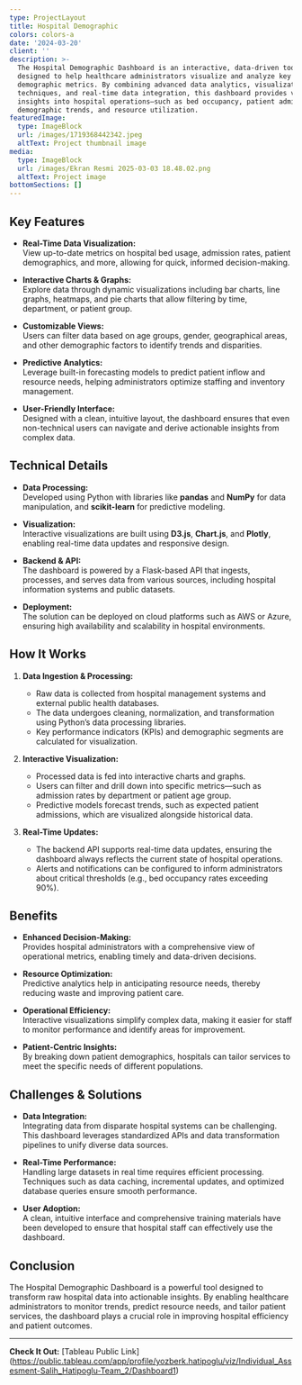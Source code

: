 ```yaml
---
type: ProjectLayout
title: Hospital Demographic
colors: colors-a
date: '2024-03-20'
client: ''
description: >-
  The Hospital Demographic Dashboard is an interactive, data-driven tool
  designed to help healthcare administrators visualize and analyze key
  demographic metrics. By combining advanced data analytics, visualization
  techniques, and real-time data integration, this dashboard provides valuable
  insights into hospital operations—such as bed occupancy, patient admissions,
  demographic trends, and resource utilization.
featuredImage:
  type: ImageBlock
  url: /images/1719368442342.jpeg
  altText: Project thumbnail image
media:
  type: ImageBlock
  url: /images/Ekran Resmi 2025-03-03 18.48.02.png
  altText: Project image
bottomSections: []
---
```

## Key Features

*   **Real-Time Data Visualization:**\
    View up-to-date metrics on hospital bed usage, admission rates, patient demographics, and more, allowing for quick, informed decision-making.

*   **Interactive Charts & Graphs:**\
    Explore data through dynamic visualizations including bar charts, line graphs, heatmaps, and pie charts that allow filtering by time, department, or patient group.

*   **Customizable Views:**\
    Users can filter data based on age groups, gender, geographical areas, and other demographic factors to identify trends and disparities.

*   **Predictive Analytics:**\
    Leverage built-in forecasting models to predict patient inflow and resource needs, helping administrators optimize staffing and inventory management.

*   **User-Friendly Interface:**\
    Designed with a clean, intuitive layout, the dashboard ensures that even non-technical users can navigate and derive actionable insights from complex data.

## Technical Details

*   **Data Processing:**\
    Developed using Python with libraries like **pandas** and **NumPy** for data manipulation, and **scikit-learn** for predictive modeling.

*   **Visualization:**\
    Interactive visualizations are built using **D3.js**, **Chart.js**, and **Plotly**, enabling real-time data updates and responsive design.

*   **Backend & API:**\
    The dashboard is powered by a Flask-based API that ingests, processes, and serves data from various sources, including hospital information systems and public datasets.

*   **Deployment:**\
    The solution can be deployed on cloud platforms such as AWS or Azure, ensuring high availability and scalability in hospital environments.

## How It Works

1.  **Data Ingestion & Processing:**
    *   Raw data is collected from hospital management systems and external public health databases.
    *   The data undergoes cleaning, normalization, and transformation using Python’s data processing libraries.
    *   Key performance indicators (KPIs) and demographic segments are calculated for visualization.

2.  **Interactive Visualization:**
    *   Processed data is fed into interactive charts and graphs.
    *   Users can filter and drill down into specific metrics—such as admission rates by department or patient age group.
    *   Predictive models forecast trends, such as expected patient admissions, which are visualized alongside historical data.

3.  **Real-Time Updates:**
    *   The backend API supports real-time data updates, ensuring the dashboard always reflects the current state of hospital operations.
    *   Alerts and notifications can be configured to inform administrators about critical thresholds (e.g., bed occupancy rates exceeding 90%).

## Benefits

*   **Enhanced Decision-Making:**\
    Provides hospital administrators with a comprehensive view of operational metrics, enabling timely and data-driven decisions.

*   **Resource Optimization:**\
    Predictive analytics help in anticipating resource needs, thereby reducing waste and improving patient care.

*   **Operational Efficiency:**\
    Interactive visualizations simplify complex data, making it easier for staff to monitor performance and identify areas for improvement.

*   **Patient-Centric Insights:**\
    By breaking down patient demographics, hospitals can tailor services to meet the specific needs of different populations.

## Challenges & Solutions

*   **Data Integration:**\
    Integrating data from disparate hospital systems can be challenging. This dashboard leverages standardized APIs and data transformation pipelines to unify diverse data sources.

*   **Real-Time Performance:**\
    Handling large datasets in real time requires efficient processing. Techniques such as data caching, incremental updates, and optimized database queries ensure smooth performance.

*   **User Adoption:**\
    A clean, intuitive interface and comprehensive training materials have been developed to ensure that hospital staff can effectively use the dashboard.

## Conclusion

The Hospital Demographic Dashboard is a powerful tool designed to transform raw hospital data into actionable insights. By enabling healthcare administrators to monitor trends, predict resource needs, and tailor patient services, the dashboard plays a crucial role in improving hospital efficiency and patient outcomes.

***

**Check It Out:** \[Tableau Public Link]\(https://public.tableau.com/app/profile/yozberk.hatipoglu/viz/Individual_Assesment-Salih_Hatipoglu-Team_2/Dashboard1)
